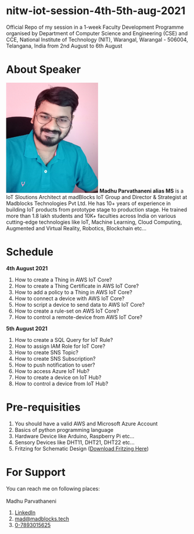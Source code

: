 # nitw-iot-session-4th-5th-aug-2021
Official Repo of my session in a 1-week Faculty Development Programme organised by Department of Computer Science and Engineering (CSE) and CCE, National Institute of Technology (NIT), Warangal, Warangal - 506004, Telangana, India from 2nd August to 6th August

# About Speaker
<img src="maddy.jpg" height="300" width="250"/>
<b>Madhu Parvathaneni alias MS</b> is a IoT Sloutions Architect at madBlocks IoT Group and Director & Strategist at Madblocks Technologies Pvt Ltd. He has 10+ years of experience in building IoT products from prototype stage to production stage. He trained more than 1.8 lakh students and 10K+ faculties across India on various cutting-edge technologies like IoT, Machine Learning, Cloud Computing, Augmented and Virtual Reality, Robotics, Blockchain etc...

# Schedule

<b>4th August 2021</b>
1. How to create a Thing in AWS IoT Core?
2. How to create a Thing Certificate in AWS IoT Core?
3. How to add a policy to a Thing in AWS IoT Core?
4. How to connect a device with AWS IoT Core?
5. How to script a device to send data to AWS IoT Core?
6. How to create a rule-set on AWS IoT Core?
7. How to control a remote-device from AWS IoT Core?

<b>5th August 2021</b>
1. How to create a SQL Query for IoT Rule?
2. How to assign IAM Role for IoT Core?
3. How to create SNS Topic?
4. How to create SNS Subscription?
5. How to push notification to user?
6. How to access Azure IoT Hub?
7. How to create a device on IoT Hub?
8. How to control a device from IoT Hub?

# Pre-requisities
1. You should have a valid AWS and Microsoft Azure Account
2. Basics of python programming language
3. Hardware Device like Arduino, Raspberry Pi etc...
4. Sensory Devices like DHT11, DHT21, DHT22 etc...
5. Fritzing for Schematic Design (<a href="https://onedrive.live.com/?authkey=%21AJ4yupk5PGV2vs0&cid=56559D033B70DDA3&id=56559D033B70DDA3%21929397&parId=56559D033B70DDA3%211006996&action=locate">Download Fritzing Here</a>)


# For Support
You can reach me on following places: <br/> <br/>
Madhu Parvathaneni <br/>
1. <a href="https://linkedin.com/in/MadhuPIoT"> LinkedIn </a>
2. <a href="mailto:mad@madblocks.tech">mad@madblocks.tech</a>
3. <a href="tel:+917893015625">0-7893015625</a>


